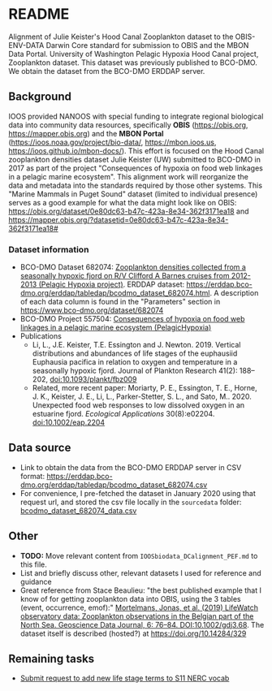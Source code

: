 # README

Alignment of Julie Keister's Hood Canal Zooplankton dataset to the OBIS-ENV-DATA Darwin Core standard for submission to OBIS and the MBON Data Portal. University of Washington Pelagic Hypoxia Hood Canal project, Zooplankton dataset. This dataset was previously published to BCO-DMO. We obtain the dataset from the BCO-DMO ERDDAP server.

## Background

IOOS provided NANOOS with special funding to integrate regional biological data into community data resources, specifically **OBIS** (https://obis.org, https://mapper.obis.org) and the **MBON Portal** (https://ioos.noaa.gov/project/bio-data/, https://mbon.ioos.us, https://ioos.github.io/mbon-docs/). This effort is focused on the Hood Canal zooplankton densities dataset Julie Keister (UW) submitted to BCO-DMO in 2017 as part of the project "Consequences of hypoxia on food web linkages in a pelagic marine ecosystem". This alignment work will reorganize the data and metadata into the standards required by those other systems. This "Marine Mammals in Puget Sound" dataset (limited to individual presence) serves as a good example for what the data might look like on OBIS: https://obis.org/dataset/0e80dc63-b47c-423a-8e34-362f3171ea18 and https://mapper.obis.org/?datasetid=0e80dc63-b47c-423a-8e34-362f3171ea18#

### Dataset information

- BCO-DMO Dataset 682074: [Zooplankton densities collected from a seasonally hypoxic fjord on R/V Clifford A Barnes cruises from 2012-2013 (Pelagic Hypoxia project)](https://www.bco-dmo.org/dataset/682074). ERDDAP dataset: https://erddap.bco-dmo.org/erddap/tabledap/bcodmo_dataset_682074.html. A description of each data column is found in the "Parameters" section in https://www.bco-dmo.org/dataset/682074
- BCO-DMO Project 557504: [Consequences of hypoxia on food web linkages in a pelagic marine ecosystem (PelagicHypoxia)](https://www.bco-dmo.org/project/557504)
- Publications
  - Li, L., J.E. Keister, T.E. Essington and J. Newton. 2019. Vertical distributions and abundances of life stages of the euphausiid Euphausia pacifica in relation to oxygen and temperature in a seasonally hypoxic fjord. Journal of Plankton Research 41(2): 188–202, [doi:10.1093/plankt/fbz009](https://doi.org/10.1093/plankt/fbz009)
  - Related, more recent paper: Moriarty, P. E.,  Essington, T. E.,  Horne, J. K.,  Keister, J. E.,  Li, L.,  Parker-Stetter, S. L., and  Sato, M..  2020.  Unexpected food web responses to low dissolved oxygen in an estuarine fjord. *Ecological Applications*  30(8):e02204. [doi:10.1002/eap.2204](https://doi.org/10.1002/eap.2204)

## Data source

- Link to obtain the data from the BCO-DMO ERDDAP server in CSV format: https://erddap.bco-dmo.org/erddap/tabledap/bcodmo_dataset_682074.csv
- For convenience, I pre-fetched the dataset in January 2020 using that request url, and stored the csv file locally in the `sourcedata` folder: [bcodmo_dataset_682074_data.csv](https://github.com/nanoos-pnw/obis-keisterhczoop/blob/main/sourcedata/bcodmo_dataset_682074_data.csv)

## Other

- **TODO:** Move relevant content from `IOOSbiodata_DCalignment_PEF.md` to this file.
- List and briefly discuss other, relevant datasets I used for reference and guidance
- Great reference from Stace Beaulieu: "the best published example that I know of for getting zooplankton data into OBIS, using the 3 tables (event, occurrence, emof):" [Mortelmans, Jonas, et al. (2019) LifeWatch observatory data: Zooplankton
observations in the Belgian part of the North Sea. Geoscience Data Journal, 6: 76–84. DOI:10.1002/gdj3.68](https://doi.org/10.1002/gdj3.68). The dataset itself is described (hosted?) at https://doi.org/10.14284/329


## Remaining tasks

- [Submit request to add new life stage terms to S11 NERC vocab](https://github.com/nanoos-pnw/obis-keisterhczoop/issues/1)

